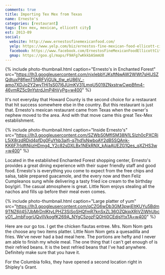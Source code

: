 ```yaml
---
comments: true
title: Importing Tex Mex from Texas
name: Ernesto's
categories: [restaurant]
tags: [tex mex, mexican, ellicott city]
est: 2013-09
social:
  website: http://www.ernestosfinemexicanfood.com/
  yelp: https://www.yelp.com/biz/ernestos-fine-mexican-food-ellicott-city-2
  facebook: https://www.facebook.com/ErnestosFineMexicanFoodEllicottCity
  gmap: https://goo.gl/maps/F9AFg7wKkkbASmmU8
---
```


{%
  include photo-thumbnail.html 
  caption="Ernesto's in Enchanted Forest"
  src="https://lh3.googleusercontent.com/njxIebbYJKsftNwAW2WWt7sHIJSZQdtuxP8flenT5NRFVjGUk_tlw_eU86V_-amo7XDJo2Y2wyTHj1sS07l6JUmKV31LmqU5019ZNxstrwCwpBfm4-46vmRZ5c9nYstrdJmP4hVyPg=w400"
%}

It's not everyday that Howard County is the second choice for a restaurant that hit success somewhere else in the country. But this restaurant is just that. Ernesto's mexican restaurant came from Texas when the owner's nephew moved to the area. And with that move came this great Tex-Mex establishment. 

<!--more-->

{%
  include photo-thumbnail.html 
  caption="Inside Ernesto's"
  src="https://lh3.googleusercontent.com/SZWbS0MfISM38N1LSIzh0cPXCRiL5iX8rzdRDid4pfDg0FuYhb3aifj-q7hd1sNwboAY2dB5SQAnk-KK6F7rIdftNiizHDmg4_Y2c82sDXLBx1NEkRNX_kAiaAUEZG1Qes_qXZHS3w=w400"
%}

Located in the established Enchanted Forest shopping center, Ernesto's provides a great dining experience with their super friendly staff and good food. Ernesto's is everything you come to expect from the free chips and salsa, table prepared guacamole, and the every now and then Feliz Cumpleanos sung while delivering a tasty fried ice cream to the birthday boy/girl. The casual atmosphere is great. Little Nom enjoys stealing all the nachos and fills up before their meal even comes.

{%
  include photo-thumbnail.html 
  caption="Large platter of yum"
  src="https://lh3.googleusercontent.com/qCZG6wDb3GM3pwjEItKUYu5Bdm9TNZ6jI457JbMrDnlKtyLPHZ3SiSoSHQfmR7knSxZL36OZQkipXRiVZiWhUbcvO1_JmbFogrUQvlIVkogfK269A_NYgC5zgzFQOHi0CEdjsYtxTA=w400"
%}

Here are our go tos. I get the chicken flautas entree. Mrs. Nom Nom gets the choose any two items platter. Little Nom Nom gets a quesadilla and fries. We've never had a bad meal here. The portions are hefty and I never am able to finish my whole meal. The one thing that I can't get enough of is their refried beans. It is the best refried beans that I've had anywhere. Definitely make sure that you have it.

For the Columbia folks, they have opened a second location right in Shipley's Grant.
